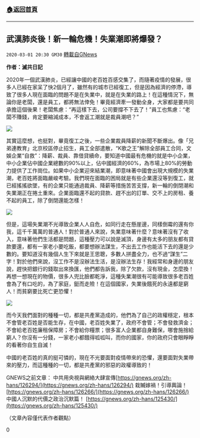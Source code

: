 ###  [:house:返回首頁](https://github.com/ourhimalayas/txt)
---

## 武漢肺炎後！新一輪危機！失業潮即將爆發？
`2020-03-01 20:30 GM30` [轉載自GNews](https://gnews.org/zh-hant/128889/)

**作者：滅共日記**

2020年一個武漢肺炎，已經讓中國的老百姓百感交集了，而隨著疫情的發展，很多人已經在家呆了快2個月了，雖然有的城市已經復工，但是因為經濟的停滯，導致了很多人現在面臨的問題不是在失業中，就是在失業的路上！在這種情況下，無論你是老闆，還是員工，都將無法倖免！畢竟經濟牽一發動全身，大家都是要共同承擔這個後果！老闆焦慮：“再這樣下去，公司要撐不下去了！”員工也焦慮：“老闆不賺錢，肯定要縮減成本，不會返工潮就是裁員潮吧？”

![](https://s3-ap-northeast-1.amazonaws.com/news.guo.offload.media/wp-content/uploads/2020/03/01101546/WhatsApp-Image-2020-03-01-at-23.11.49.jpeg)

其實這麼想，也挺對，畢竟復工之後，一些企業裁員降薪的新聞不斷爆出。像「兄弟連教育」北京校區停止招生，員工全部遣散，“K歌之王”解除全部員工合同，文娛企業“自救”：降薪、裁員、靠借貸續命，要知道中國最有危機的就是中小企業，中小企業佔中國企業總數的90%以上，佔中國經濟的60%，為市場上80%的勞動力提供了工作崗位。如果中小企業迎來結業潮，即意味著中國會出現大規模的失業潮，老百姓將面臨嚴峻考驗。我們現在面臨的困局就是有些企業還沒等到復工，就已經搖搖欲墜，有的企業只能通過裁員、降薪等措施苦苦支撐，新一輪的倒閉潮和失業潮正在捲土重來。企業面臨還不起的貸款、趕不出的訂單、交不上的房租、養不起的員工，除了倒閉還能怎樣！

![](https://s3-ap-northeast-1.amazonaws.com/news.guo.offload.media/wp-content/uploads/2020/03/01101617/WhatsApp-Image-2020-03-01-at-23.10.01.jpeg)

但是，這場失業潮不光導致企業人人自危，如同行走在懸崖邊，同樣倒霉的還有你我，這千千萬萬的普通人！對於普通人來說，失業意味著什麼？意味著沒有了收入，意味著他們生活都是問題，這種壓力可以說是滅頂，身邊有太多的朋友都有貸款要還，都有一家老小要吃飯，都要想辦法謀生，不出去工作也能活下去的還是少數的。要知道沒有幾個人生下來就是王思聰，多數人拼盡全力，也不過“謀生”二字！對於他們來說，沒工作不是沒辦法生活，是沒辦法生存！我經常和身邊的朋友說，趕快把銀行的錢取出來換匯，他們都告訴我，除了欠款，沒有現金，怎麼換！再想一想現在的物價，很多人兜比臉都乾淨，這種失業潮很有可能導致很多老百姓會為了有口吃的，為了家庭，鋌而走險！在這個國家，失業後餓死的永遠都是窮人！而貧窮要比死亡更恐懼！

![](https://s3-ap-northeast-1.amazonaws.com/news.guo.offload.media/wp-content/uploads/2020/03/01101645/WhatsApp-Image-2020-03-01-at-23.10.04.jpeg)

而今天我們面對的種種一切，都是共產黨造成的，他們為了自己的政權穩定，根本不會管老百姓是否能生存，在中國，老百姓失業了，政府不會管；不會發救濟金；不會給老百姓廉租保障房；不會給你糧票；很多富人企業都自身難保，哪會施捨給窮人？你沒有一分錢，一家老小都餓得呱呱叫，而你的國家，你的政府只會眼睜睜的看著你自生自滅！

中國的老百姓的真的挺可憐的，現在不光要面對疫情帶來的恐懼，還要面對失業帶來的壓力，而這種種的一切，都是共產黨的邪惡的政權導致的！

GNEWS之前文章： 
中共用央視與網絡大肆宣傳[https://gnews.org/zh-hans/126294/](https://gnews.org/zh-hans/126294/) 
栽贓嫁禍！引導輿論！ [https://gnews.org/zh-hans/126266/](https://gnews.org/zh-hans/126266/) 
中國人沉默的代價之政治沉默篇！ [https://gnews.org/zh-hans/125430/](https://gnews.org/zh-hans/125430/)

（文章內容僅代表作者觀點）

0
